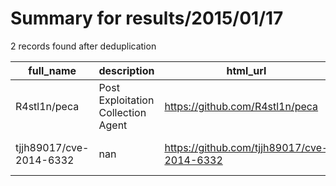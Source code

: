 
# Summary for results/2015/01/17
    
2 records found after deduplication

| full_name | description | html_url | matched_list | matched_count | pushed_at | size | stargazers_count | language | forks_count | vul_ids |
|-------------------------|------------------------------------|--------------------------------------------|----------------|-----------------|---------------------------|--------|--------------------|------------|---------------|-------------------|
| R4stl1n/peca | Post Exploitation Collection Agent | https://github.com/R4stl1n/peca | ['exploit'] | 1 | 2015-01-17 03:46:43+00:00 | 212 | 7 | Python | 1 | [] |
| tjjh89017/cve-2014-6332 | nan | https://github.com/tjjh89017/cve-2014-6332 | ['cve-2'] | 1 | 2015-01-17 15:14:52+00:00 | 332 | 1 | nan | 0 | ['CVE-2014-6332'] |
